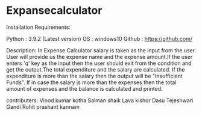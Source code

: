 # Expansecalculator



Installation Requirements:

Python : 3.9.2 (Latest version)
OS     : windows10
Github : https://github.com/


Description: In Expense Calculator salary is taken as the input from the user. User will provide us the expense name and the expense amount.If the user enters 'q' key as the input then the user should exit from the condition and get the output.The total expenditure and the salary are calculated. If the expenditure is more than the salary then the output will be "Insufficient Funds". If in case the salary is more than the expenses then the total amount of expenses and the balance is calculated and printed.




contributers:
Vinod kumar kotha
Salman shaik
Lava kishor Dasu
Tejeshwari Gandi
Rohit prashant kannam
